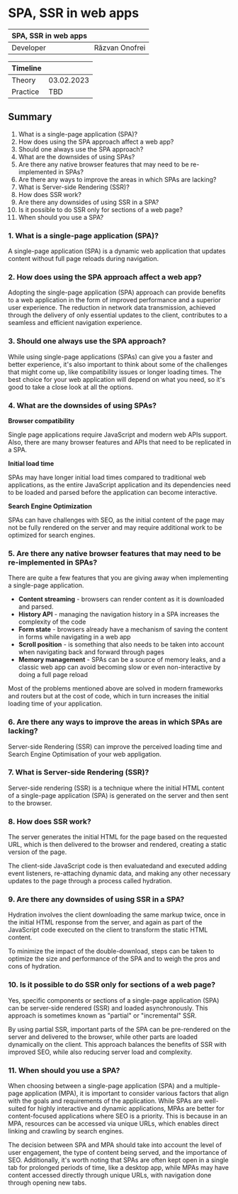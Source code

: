 # SPA, SSR in web apps
| SPA, SSR in web apps | |
| --- | --- | 
| Developer | Răzvan Onofrei |

| Timeline | |
| --- | --- |
| Theory | 03.02.2023 |
| Practice | TBD |

## Summary
1. What is a single-page application (SPA)?
2. How does using the SPA approach affect a web app?
3. Should one always use the SPA approach?
4. What are the downsides of using SPAs?
5. Are there any native browser features that may need to be re-implemented in SPAs?
6. Are there any ways to improve the areas in which SPAs are lacking?
7. What is Server-side Rendering (SSR)?
8. How does SSR work?
9. Are there any downsides of using SSR in a SPA?
10. Is it possible to do SSR only for sections of a web page?
11. When should you use a SPA?

### 1. What is a single-page application (SPA)?
A single-page application (SPA) is a dynamic web application that updates content without full page reloads during navigation.

### 2. How does using the SPA approach affect a web app?
Adopting the single-page application (SPA) approach can provide benefits to a web application in the form of improved performance and a superior user experience. The reduction in network data transmission, achieved through the delivery of only essential updates to the client, contributes to a seamless and efficient navigation experience.

### 3. Should one always use the SPA approach?
While using single-page applications (SPAs) can give you a faster and better experience, it's also important to think about some of the challenges that might come up, like compatibility issues or longer loading times. The best choice for your web application will depend on what you need, so it's good to take a close look at all the options.

### 4. What are the downsides of using SPAs?

**Browser compatibility**

Single page applications require JavaScript and modern web APIs support. Also, there are many browser features and APIs that need to be replicated in a SPA. 

**Initial load time**

SPAs may have longer initial load times compared to traditional web applications, as the entire JavaScript application and its dependencies need to be loaded and parsed before the application can become interactive.

**Search Engine Optimization**

SPAs can have challenges with SEO, as the initial content of the page may not be fully rendered on the server and may require additional work to be optimized for search engines.

### 5. Are there any native browser features that may need to be re-implemented in SPAs?

There are quite a few features that you are giving away when implementing a single-page application.
- **Content streaming** - browsers can render content as it is downloaded and parsed.
- **History API** - managing the navigation history in a SPA increases the complexity of the code
- **Form state** - browsers already have a mechanism of saving the content in forms while navigating in a web app
- **Scroll position** - is something that also needs to be taken into account when navigating back and forward through pages
- **Memory management** - SPAs can be a source of memory leaks, and a classic web app can avoid becoming slow or even non-interactive by doing a full page reload

Most of the problems mentioned above are solved in modern frameworks and routers but at the cost of code, which in turn increases the initial loading time of your application.

### 6. Are there any ways to improve the areas in which SPAs are lacking?
Server-side Rendering (SSR) can improve the perceived loading time and Search Engine Optimisation of your web appligation.

### 7. What is Server-side Rendering (SSR)?
Server-side rendering (SSR) is a technique where the initial HTML content of a single-page application (SPA) is generated on the server and then sent to the browser. 

### 8. How does SSR work?
The server generates the initial HTML for the page based on the requested URL, which is then delivered to the browser and rendered, creating a static version of the page.

The client-side JavaScript code is then evaluatedand and executed adding event listeners, re-attaching dynamic data, and making any other necessary updates to the page through a process called hydration.

### 9. Are there any downsides of using SSR in a SPA?
Hydration involves the client downloading the same markup twice, once in the initial HTML response from the server, and again as part of the JavaScript code executed on the client to transform the static HTML content.

To minimize the impact of the double-download, steps can be taken to optimize the size and performance of the SPA and to weigh the pros and cons of hydration.

### 10. Is it possible to do SSR only for sections of a web page?
Yes, specific components or sections of a single-page application (SPA) can be server-side rendered (SSR) and loaded asynchronously. This approach is sometimes known as "partial" or "incremental" SSR.

By using partial SSR, important parts of the SPA can be pre-rendered on the server and delivered to the browser, while other parts are loaded dynamically on the client. This approach balances the benefits of SSR with improved SEO, while also reducing server load and complexity.

### 11. When should you use a SPA?
When choosing between a single-page application (SPA) and a multiple-page application (MPA), it is important to consider various factors that align with the goals and requirements of the application. While SPAs are well-suited for highly interactive and dynamic applications, MPAs are better for content-focused applications where SEO is a priority. This is because in an MPA, resources can be accessed via unique URLs, which enables direct linking and crawling by search engines.

The decision between SPA and MPA should take into account the level of user engagement, the type of content being served, and the importance of SEO. Additionally, it's worth noting that SPAs are often kept open in a single tab for prolonged periods of time, like a desktop app, while MPAs may have content accessed directly through unique URLs, with navigation done through opening new tabs.